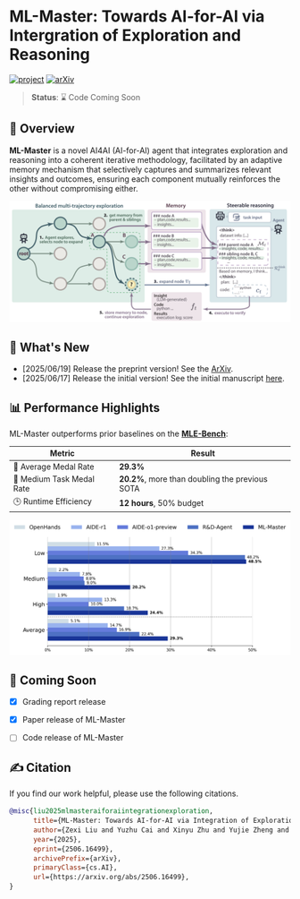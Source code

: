 # ML-Master: Towards AI-for-AI via Intergration of Exploration and Reasoning

[![project](https://img.shields.io/badge/project-Page-blue)](https://sjtu-sai-agents.github.io/ML-Master/)
[![arXiv](https://img.shields.io/badge/arXiv-2506.16499-b31b1b.svg)](https://arxiv.org/abs/2506.16499)

> **Status**: ⌛ Code Coming Soon

## 🚀 Overview

**ML-Master** is a novel AI4AI (AI-for-AI) agent that integrates exploration and reasoning into a coherent iterative methodology, facilitated by an adaptive memory mechanism that selectively captures and summarizes relevant insights and outcomes, ensuring each component mutually reinforces the other without compromising either. 

![ML-Master](./assets/ML-Master_figure.png)

## 📰 What's New
- [2025/06/19] Release the preprint version! See the [ArXiv](https://arxiv.org/abs/2506.16499).
- [2025/06/17] Release the initial version! See the initial manuscript [here](./assets/ML-Master_github.pdf).

## 📊 Performance Highlights

ML-Master outperforms prior baselines on the **[MLE-Bench](https://github.com/openai/mle-bench)**:

| Metric                      | Result                |
|----------------------------|-----------------------|
| 🥇 Average Medal Rate       | **29.3%**             |
| 🧠 Medium Task Medal Rate   | **20.2%**, more than doubling the previous SOTA            | 
| 🕒 Runtime Efficiency        | **12 hours**, 50% budget |

![ML-Master](./assets/ML-Master_score.png)




## 📆 Coming Soon
- [x] Grading report release
- [x] Paper release of ML-Master
- [ ] Code release of ML-Master


## ✍️ Citation

If you find our work helpful, please use the following citations.

```bibtex
@misc{liu2025mlmasteraiforaiintegrationexploration,
      title={ML-Master: Towards AI-for-AI via Integration of Exploration and Reasoning}, 
      author={Zexi Liu and Yuzhu Cai and Xinyu Zhu and Yujie Zheng and Runkun Chen and Ying Wen and Yanfeng Wang and Weinan E and Siheng Chen},
      year={2025},
      eprint={2506.16499},
      archivePrefix={arXiv},
      primaryClass={cs.AI},
      url={https://arxiv.org/abs/2506.16499}, 
}
```